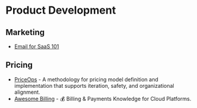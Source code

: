 # Product Development

## Marketing

- [Email for SaaS 101](https://loops.so/email-for-saas)

## Pricing

- [PriceOps](https://priceops.org/) - A methodology for pricing model definition and implementation that supports iteration, safety, and organizational alignment.
- [Awesome Billing](https://github.com/kdeldycke/awesome-billing) - 💰 Billing & Payments Knowledge for Cloud Platforms.
